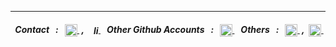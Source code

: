 <!--
<table border="0" align="center" width="100%">
  <tr>
    <td><img src="https://github-readme-stats.vercel.app/api/top-langs/?username=mthlpbs&theme=github_dark&hide_border=true&include_all_commits=true&count_private=true&layout=compact" alt="Top Languages"/> </td>
    <td><img src="https://github-readme-streak-stats.herokuapp.com/?user=mthlpbs&theme=github_dark&hide_border=true" alt="Streak Stats"/> 
    </td>
  </tr>
</table>
-->
<hr>
<div align="right">
  <h5>
    &nbsp; Contact &nbsp;&nbsp;:&nbsp;&nbsp;
      <a href="mailto:tqd8ewd7d@mozmail.com" target="blank">
        <img align="center" src="https://www.svgrepo.com/show/381000/new-logo-gmail.svg" alt="Mail" height="20" width="20" />
      </a>
    &nbsp;,&nbsp;
      <a href="https://linkedin.com/in/mithilaprabashwara" target="_blank">
        <img align="center" src="https://www.svgrepo.com/show/475661/linkedin-color.svg" alt="linkedin" height="16" width="16" />
      </a>
    &nbsp;&nbsp; Other Github Accounts &nbsp;&nbsp;:&nbsp;&nbsp;
      <a href="https://github.com/asurpbs" target="blank">
        <img align="center" src="https://www.svgrepo.com/show/450156/github.svg" alt="Mail" height="20" width="20" />
      </a>
    &nbsp;&nbsp; Others &nbsp;&nbsp;:&nbsp;&nbsp;
      <a href="https://learn.microsoft.com/en-us/users/mthlpbs" target="_blank">
        <img align="center" src="https://www.svgrepo.com/show/452062/microsoft.svg" alt="Microsoft Learn" height="20" width="20" />
      </a>
    &nbsp;,&nbsp;
    <a href="https://stackoverflow.com/users/19565278/mthlpbs" target="_blank">
      <img align="center" src="https://www.svgrepo.com/show/475686/stackoverflow-color.svg" alt="stackoverflow" height="20" width="20"/>
    </a>
  &nbsp;
  </h5>
</div>

